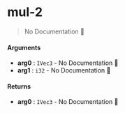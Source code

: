 # mul\-2

> No Documentation 🚧

#### Arguments

- **arg0** : `IVec3` \- No Documentation 🚧
- **arg1** : `i32` \- No Documentation 🚧

#### Returns

- **arg0** : `IVec3` \- No Documentation 🚧
